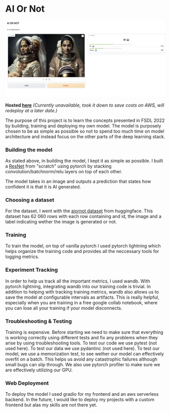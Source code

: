 # AI Or Not

![ScreenShot](image.png)



**Hosted [here](http://18.234.51.228:11700)** *(Currently unavailable, took it down to save costs on AWS, will redeploy at a later date.)* 



The purpose of this project is to learn the concepts presented in FSDL 2022 by building, training and deploying my own model. The model is purposely chosen to be as simple as possible so not to spend too much time on model architecture and instead focus on the other parts of the deep learning stack.

### Building the model

As stated above, in building the model, I kept it as simple as possible. I built a [ResNet](https://arxiv.org/pdf/1512.03385.pdf) from "scratch" using pytorch by stacking convolution/batchnorm/relu layers on top of each other.

The model takes in an image and outputs a prediction that states how confident it is that it is AI generated.

### Choosing a dataset

For the  dataset,  I went with the [aiornot dataset](https://huggingface.co/datasets/competitions/aiornot) from huggingface. This dataset has 62 060 rows with each row containing and id, the image and a label indicating wether the image is generated or not.


### Training

To train the model, on top of vanilla pytorch I used pytorch lightning which helps organize the training code and provides all the neccessary tools for logging metrics.


### Experiment Tracking

In order to help us track all the important metrics, I used wandb. With pytorch lightning, integrating wandb into our training code is trivial. In addition to helping with tracking training metrics, wandb also allows us to save the model at configurable intervals as artifacts. This is really helpful, especially when you are training in a free google collab notebook, where you can lose all your training if your model disconnects.


### Troubleshooting & Testing

Training is expensive. Before starting we need to make sure that everything is working correctly using different tests and fix any problems when they arise by using troubleshooting tools. To test our code we use pytest (not used here). To test our data we use pydantinc (not used here). To test our model, we use a memorization test, to see wether our model can effectively overfit on a batch. This helps us avoid any catastrophic failures although small bugs can slip through. We also use pytorch profiler to make sure we are effectively utilizing our GPU.

### Web Deployment

To deploy the model I used gradio for my frontend and an aws serverless backend. In the future, I would like to deploy my projects with a custom frontend but alas my skills are not there yet.
